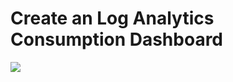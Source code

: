# Create an Log Analytics Consumption Dashboard

<a href="https://portal.azure.com/#create/Microsoft.Template/uri/https%3A%2F%2Fraw.githubusercontent.com%2Fswiftsolves-msft%2Fdashboards%2Fmaster%2FLogAnalyticsCostDashboard.json" target="_blank">
    <img src="http://azuredeploy.net/deploybutton.png"/>
</a>
